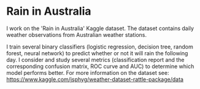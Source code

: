 # Rain in Australia

I work on the 'Rain in Australia' Kaggle dataset. The dataset contains daily weather observations from Australian weather stations.   

I train several binary classifiers (logistic regression, decision tree, random forest, neural network) to predict whether or not it will rain the following day. I consider and study several metrics (classification report and the corresponding confusion matrix, ROC curve and AUC) to determine which model performs better. For more information on the dataset see:  
https://www.kaggle.com/jsphyg/weather-dataset-rattle-package/data
